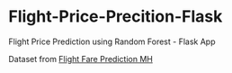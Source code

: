 # Flight-Price-Precition-Flask
Flight Price Prediction using Random Forest - Flask App

Dataset from <a href="https://www.kaggle.com/datasets/nikhilmittal/flight-fare-prediction-mh">Flight Fare Prediction MH</a>